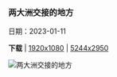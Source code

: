 ### 两大洲交接的地方

日期：2023-01-11

**下载**  |  [1920x1080](https://cn.bing.com/th?id=OHR.RumeliHisari_ZH-CN0185820275_1920x1080.jpg)  |  [5244x2950](https://cn.bing.com/th?id=OHR.RumeliHisari_ZH-CN0185820275_UHD.jpg)

![两大洲交接的地方](https://cn.bing.com/th?id=OHR.RumeliHisari_ZH-CN0185820275_1920x1080.jpg "博斯普鲁斯海峡的如梅利堡垒，土耳其伊斯坦布尔 (© Drone in Wonderland/Amazing Aerial Agency)")

